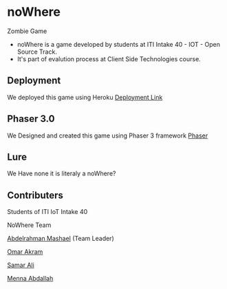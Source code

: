 # noWhere
Zombie Game

- noWhere is a game developed by students at ITI Intake 40 - IOT - Open Source Track.
- It's part of evalution process at Client Side Technologies course.

## Deployment
We deployed this game using Heroku 
[Deployment Link](https://no-where-production.herokuapp.com/)

## Phaser 3.0
We Designed and created this game using Phaser 3 framework
[Phaser](http://phaser.io/)

## Lure
We Have none it is literaly a noWhere?

## Contributers

Students of ITI IoT Intake 40

NoWhere Team  
 
[Abdelrahman Mashael](https://github.com/abdomashael) (Team Leader)  
 
[Omar Akram](https://github.com/Omaure)  
 
[Samar Ali](https://github.com/SamarAli323)
  
[Menna Abdallah](https://github.com/MennaAbdallah)
